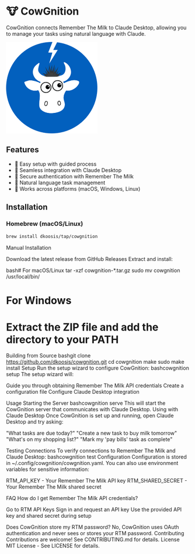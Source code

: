 # 🐮 CowGnition

CowGnition connects Remember The Milk to Claude Desktop, allowing you to manage your tasks using natural language with Claude.

![CowGnition Logo](docs/assets/cowgnition_logo.png)

## Features

- 🚀 Easy setup with guided process
- 🔄 Seamless integration with Claude Desktop
- 🔑 Secure authentication with Remember The Milk
- 💬 Natural language task management
- 📱 Works across platforms (macOS, Windows, Linux)

## Installation

### Homebrew (macOS/Linux)

```bash
brew install dkoosis/tap/cowgnition
```

Manual Installation

Download the latest release from GitHub Releases
Extract and install:

bash# For macOS/Linux
tar -xzf cowgnition-\*.tar.gz
sudo mv cowgnition /usr/local/bin/

# For Windows

# Extract the ZIP file and add the directory to your PATH

Building from Source
bashgit clone https://github.com/dkoosis/cowgnition.git
cd cowgnition
make
sudo make install
Setup
Run the setup wizard to configure CowGnition:
bashcowgnition setup
The setup wizard will:

Guide you through obtaining Remember The Milk API credentials
Create a configuration file
Configure Claude Desktop integration

Usage
Starting the Server
bashcowgnition serve
This will start the CowGnition server that communicates with Claude Desktop.
Using with Claude Desktop
Once CowGnition is set up and running, open Claude Desktop and try asking:

"What tasks are due today?"
"Create a new task to buy milk tomorrow"
"What's on my shopping list?"
"Mark my 'pay bills' task as complete"

Testing Connections
To verify connections to Remember The Milk and Claude Desktop:
bashcowgnition test
Configuration
Configuration is stored in ~/.config/cowgnition/cowgnition.yaml.
You can also use environment variables for sensitive information:

RTM_API_KEY - Your Remember The Milk API key
RTM_SHARED_SECRET - Your Remember The Milk shared secret

FAQ
How do I get Remember The Milk API credentials?

Go to RTM API Keys
Sign in and request an API key
Use the provided API key and shared secret during setup

Does CowGnition store my RTM password?
No, CowGnition uses OAuth authentication and never sees or stores your RTM password.
Contributing
Contributions are welcome! See CONTRIBUTING.md for details.
License
MIT License - See LICENSE for details.
